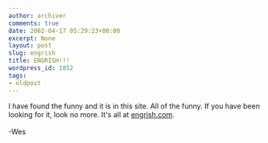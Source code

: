 ```yaml
---
author: archiver
comments: true
date: 2002-04-17 05:29:23+00:00
excerpt: None
layout: post
slug: engrish
title: ENGRISH!!!
wordpress_id: 1852
tags:
- oldpost
---
```


I have found the funny and it is in this site.  All of the funny.  If you have been looking for it, look no more.  It's all at <a href="http://www.engrish.com">engrish.com</a>.<br /><br />-Wes